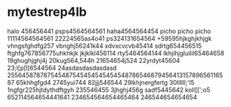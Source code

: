 # mytestrep4lb
halo 456456441
psps4564564561
haha4564564454
picho picho picho
11114564564561
22224565as4o41
ps324131654564
+59595hjkghjkhjgk
vhngsfghdfg257
vbnghj56241k44
xdvxcvcvb45414
sdrtg654456515
ftghfg767856775uhkhkjk
jkjklkl456114
rty5464564144
lkhjihjgluilil65464658
19ghughjghj4j
20kug564,544h
21654654j524
22yrdyt45604
23;l[p[l[6544564
24asdasdasdasdasd
25564587878754548754545454545454878654687945641315789656116587
65khhgfgd4
2745yui744
82jjj546544
29lkhjnergfertg
30llllll;'l5
1ngfgr225hjtdythdftgyh
235546455
3jhghj456g
sadf5445642
koll[[';o5
652114564654441641
234654564654465464
246544654654654
